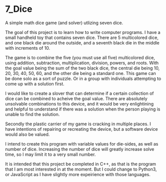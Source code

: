 # 7_Dice

A simple math dice game (and solver) utlizing seven dice.

The goal of this project is to learn how to write computer programs. I have a small handheld toy that contains seven dice. There are 5 multicolored dice, and one black die around the outside, and a seventh  black die in the middle with increments of 10.

The game is to combine the five (you must use all five) multicolored dice, using addition, subtraction, multiplication, division, powers, and roots. With the goal value being the sum of the two black dice, the central die being 10, 20, 30, 40, 50, 60, and the other die being a standard one. This game can be done solo as a sort of puzzle. Or in a group with individuals attempting to come up with a solution first.

I would like to create a slover that can determine if a certain collection of dice can be combined to acheive the goal value. There are absolutely unsolvable combinations to this device, and it would be very enlightining and helpful to understand if there was a solution when the person playing is unable to find the solution.

Secondly the plastic carrier of my game is cracking in multiple places. I have intentions of repairing or recreating the device, but a software device would also be valued.

I intend to create this program with variable values for die-sides, as well as number of dice. Increasing the number of dice will greatly increase solve time, so I may limit it to a very small number.

It is intended that this project be completed in C++, as that is the program that I am most interested in at the moment. But I could change to Python3, or JavaScript as I have slightly more expeirience with those languages.
